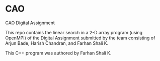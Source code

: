 # CAO
CAO Digital Assignment

This repo contains the linear search in a 2-D array program (using OpenMPI) of the Digital Assignment submitted by the team consisting of Arjun Bade, Harish Chandran, and Farhan Shali K.

This C++ program was authored by Farhan Shali K.
